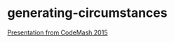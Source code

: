 # generating-circumstances
[Presentation from CodeMash 2015](http://www.codemash.org/session/generating-circumstances/)
